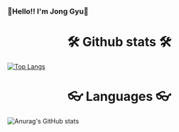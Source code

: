 ### Hello!! I'm Jong Gyu👋

<h1 align="center"> 🛠 Github stats 🛠 </h1>

[![Top Langs](https://github-readme-stats.vercel.app/api/top-langs/?username=Kim-Jong-Gyu&layout=compact)](https://github.com/anuraghazra/github-readme-stats)

<h1 align="center"> 👓 Languages 👓 </h1>

![Anurag's GitHub stats](https://github-readme-stats.vercel.app/api?username=Kim-Jong-Gyu&show_icons=true&theme=radical)

